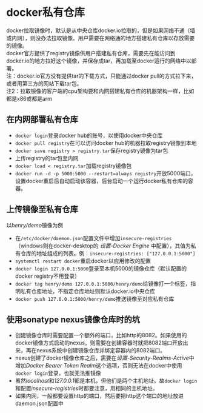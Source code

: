 # docker私有仓库

docker拉取镜像时，默认是从中央仓库docker.io拉取的，但是如果网络不通（墙或内网），则没办法拉取镜像。用户需要在网络通的地方搭建私有仓库以存放需要的镜像。  
docker官方提供了registry镜像供用户搭建私有仓库，需要先在能访问到docker.io的地方拉好这个镜像，并保存成tar，再加载至docker运行的网络中以部署。  
注：docker.io官方没有提供tar的下载方式，只能通过docker pull的方式拉下来，或者用第三方的网站下载tar包。  
注2：拉取镜像的客户端的cpu架构要和内网搭建私有仓库的机器架构一样，比如都是x86或都是arm

## 在内网部署私有仓库

* `docker login`登录docker hub的账号，以使用docker中央仓库
* `docker pull registry`在可以访问docker hub的机器拉取registry镜像到本地
* `docker save registry > registry.tar`保存registry镜像为tar包
* 上传registry的tar包至内网
* `docker load < registry.tar`加载registry镜像包
* `docker run -d -p 5000:5000 --restart=always registry`开放5000端口，设置docker重启后自动启动该容器，后台启动一个运行docker私有仓库的容器。

## 上传镜像至私有仓库

以*henry/demo*镜像为例
* 在`/etc/docker/daemon.json`配置文件中增加`insecure-registries`（windows则在docker-desktop的 *设置-Docker Engine* 中配置），其值为私有仓库的地址组成的列表。例：`insecure-registries: ["127.0.0.1:5000"]`
* `systemctl restart docker`重启docker以应用修改的配置
* `docker login 127.0.0.1:5000`登录至本机5000的镜像仓库（默认配置的docker registry不用登录）
* `docker tag henry/demo 127.0.0.1:5000/henry/demo`给镜像打一个标签，指明私有仓库地址，不指定仓库地址则默认docker.io中央仓库
* `docker push 127.0.0.1:5000/henry/demo`推送镜像至对应私有仓库

## 使用sonatype nexus镜像仓库时的坑

* 创建镜像仓库时需要配置一个额外的端口，比如http的8082。如果使用的docker镜像方式启动的nexus，则需要在创建容器时就把8082端口开放出来，再在nexus系统中创建镜像仓库并绑定容器内的8082端口。
* nexus创建了docker镜像仓库之后，需要在*设置-Security-Realms-Active*中增加*Docker Bearer Token Realm*这个选项，否则无法在docker中使用`docker login`登录，也就无法推镜像
* 虽然*localhost*和*127.0.0.1*都是本机，但他们是两个主机地址。故`docker login`和配置*insecure-registries*时都要注意，用相同的主机地址。
* 如果内网，一般都要设置http的端口，然后要把http这个端口的地址放进daemon.json配置中
 